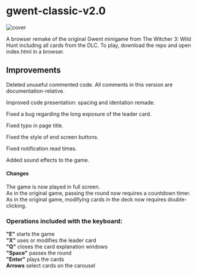 # gwent-classic-v2.0
![cover](https://user-images.githubusercontent.com/26311830/116256903-f1599b00-a7b6-11eb-84a1-16dcb5c9bfc6.jpg)

A browser remake of the original Gwent minigame from The Witcher 3: Wild Hunt including all cards from the DLC.
To play, download the repo and open index.html in a browser.

## Improvements

Deleted unuseful commented code. All comments in this version are documentation-relative.

Improved code presentation: spacing and identation remade.

Fixed a bug regarding the long exposure of the leader card.

Fixed typo in page title.

Fixed the style of end screen buttons.

Fixed notification read times.

Added sound effects to the game.

#### Changes
The game is now played in full screen.<br />
As in the original game, passing the round now requires a countdown timer.<br />
As in the original game, modifying cards in the deck now requires double-clicking.

### Operations included with the keyboard:
**"E"** starts the game<br />
**"X"** uses or modifies the leader card<br />
**"Q"** closes the card explanation windows<br />
**"Space"** passes the round<br />
**"Enter"** plays the cards<br />
**Arrows** select cards on the carousel
